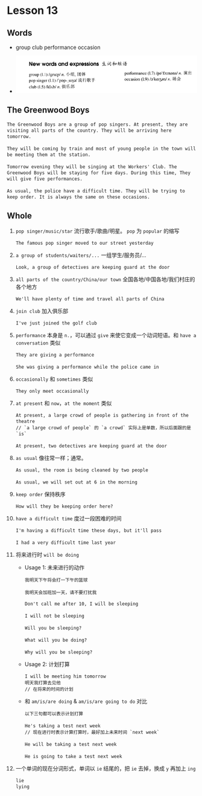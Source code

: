 # Lesson 13

## Words

- group club performance occasion

- ![Words](../../../Images/Part2/02/words-13.png)

## The Greenwood Boys

```
The Greenwood Boys are a group of pop singers. At present, they are visiting all parts of the country. They will be arriving here tomorrow.

They will be coming by train and most of young people in the town will be meeting them at the station.

Tomorrow evening they will be singing at the Workers' Club. The Greenwood Boys will be staying for five days. During this time, They will give five performances.

As usual, the police have a difficult time. They will be trying to keep order. It is always the same on these occasions.
```

## Whole

1. `pop singer/music/star` 流行歌手/歌曲/明星。 `pop` 为 `popular` 的缩写

   ```
   The famous pop singer moved to our street yesterday
   ```

2. `a group of students/waiters/...` 一组学生/服务员/...

   ```
   Look, a group of detectives are keeping guard at the door
   ```

3. `all parts of the country/China/our town` 全国各地/中国各地/我们村庄的各个地方

   ```
   We'll have plenty of time and travel all parts of China
   ```

4. `join club` 加入俱乐部

   ```
   I've just joined the golf club

   ```

5. `performance` 本身是 `n.`，可以通过 `give` 来使它变成一个动词短语。和 `have a conversation` 类似

   ```
   They are giving a performance

   She was giving a performance while the police came in
   ```

6. `occasionally` 和 `sometimes` 类似

   ```
   They only meet occasionally
   ```

7. `at present` 和 `now`，`at the moment` 类似

   ```
   At present, a large crowd of people is gathering in front of the theatre
   // `a large crowd of people` 的 `a crowd` 实际上是单数，所以后面跟的是 `is`

   At present, two detectives are keeping guard at the door
   ```

8. `as usual` 像往常一样；通常。

   ```
   As usual, the room is being cleaned by two people

   As usual, we will set out at 6 in the morning
   ```

9. `keep order` 保持秩序

   ```
   How will they be keeping order here?
   ```

10. `have a difficult time` 度过一段困难的时间

    ```
    I'm having a difficult time these days, but it'll pass

    I had a very difficult time last year
    ```

11. 将来进行时 `will be doing`

    - Usage 1: 未来进行的动作

      ```
      我明天下午将会打一下午的篮球

      我明天会加班加一天，请不要打扰我
      ```

      ```
      Don't call me after 10, I will be sleeping

      I will not be sleeping

      Will you be sleeping?

      What will you be doing?

      Why will you be sleeping?
      ```

    - Usage 2: 计划打算

      ```
      I will be meeting him tomorrow
      明天我打算去见他
      // 在将来的时间的计划
      ```

    - 和 `am/is/are doing` & `am/is/are going to do` 对比

      ```
      以下三句都可以表示计划打算

      He's taking a test next week
      // 现在进行时表示计算打算时，最好加上未来时间 `next week`

      He will be taking a test next week

      He is going to take a test next week
      ```

12. 一个单词的现在分词形式，单词以 `ie` 结尾的，把 `ie` 去掉，换成 `y` 再加上 `ing`

    ```
    lie
    lying
    ```
